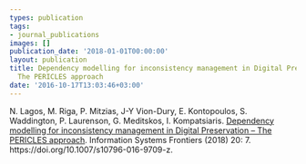 ```yaml
---
types: publication
tags:
- journal_publications
images: []
publication_date: '2018-01-01T00:00:00'
layout: publication
title: Dependency modelling for inconsistency management in Digital Preservation –
  The PERICLES approach
date: '2016-10-17T13:03:46+03:00'
---
```

<p>N. Lagos, M. Riga, P. Mitzias, J-Y Vion-Dury, E. Kontopoulos, S. Waddington, P. Laurenson, G. Meditskos, I. Kompatsiaris. <a href="http://link.springer.com/article/10.1007%2Fs10796-016-9709-z">Dependency modelling for inconsistency management in Digital Preservation – The PERICLES approach</a>. Information Systems Frontiers (2018) 20: 7. https://doi.org/10.1007/s10796-016-9709-z.</p>
